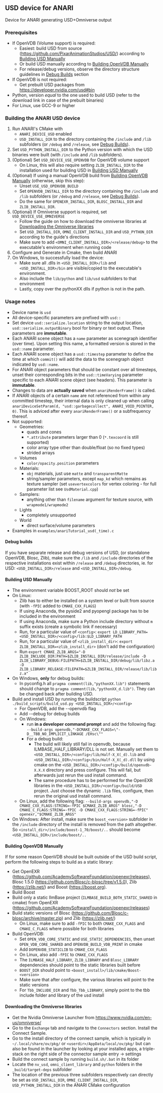 ## USD device for ANARI #

Device for ANARI generating USD+Omniverse output

### Prerequisites #

- If OpenVDB (Volume support) is required:
    - Easiest: build USD from source (https://github.com/PixarAnimationStudios/USD/) according to [Building USD Manually](#building-usd-manually)
    - Or build USD manually according to [Building OpenVDB Manually](#building-openvdb-manually)
    - For release/debug versions, observe the directory structure guidelines in [Debug Builds](#debug-builds) section
- If OpenVDB is not required:
    - Get prebuilt USD packages from https://developer.nvidia.com/usd#bin
- Python, version *equal* to the one used to build USD (refer to the download link in case of the prebuilt binaries)
- For Linux, use GCC-9 or higher

### Building the ANARI USD device #

1. Run ANARI's CMake with
    - `ANARI_DEVICE_USD` enabled
    - `USD_INSTALL_DIR` to the directory containing the `/include` and `/lib` subfolders (or `/debug` and `/release`, see [Debug Builds](#debug-builds)).
2. Set `USD_PYTHON_INSTALL_DIR` to the Python version with which the USD binaries were built (with `/include` and `/lib` subfolders).
3. (Optional) Set `USD_DEVICE_USE_OPENVDB` for OpenVDB volume support
    - On Linux, this will also require setting `ZLIB_INSTALL_DIR` to the installation used for building USD in [Building USD Manually](#building-usd-manually)
4. (Optional) If using a manual OpenVDB build from [Building OpenVDB Manually](#building-openvdb-manually) (otherwise, skip this step):
    - Unset `USE_USD_OPENVDB_BUILD`
    - Set `OPENVDB_INSTALL_DIR` to the directory containing the `/include` and `/lib` subfolders (or `/debug` and `/release`, see [Debug Builds](#debug-builds)).
    - Do the same for `OPENEXR_INSTALL_DIR`, `BLOSC_INSTALL_DIR` and `ZLIB_INSTALL_DIR`.
5. (Optional) If Omniverse support is required, set `USD_DEVICE_USE_OMNIVERSE`
    - Follow the guide on how to download the omniverse libraries at [Downloading the Omniverse libraries](#downloading-the-omniverse-libraries)
    - Set `USD_INSTALL_DIR`, `OMNI_CLIENT_INSTALL_DIR` and `USD_PYTHON_DIR` according to the guide's directions
    - Make sure to add `<OMNI_CLIENT_INSTALL_DIR>/<release/debug>` to the executable's environment when running code
6. Configure and Generate in Cmake, then build ANARI
7. On Windows, to successfully load the device:
    - Make sure all .dlls in `<USD_INSTALL_DIR>/lib` and `<USD_INSTALL_DIR>/bin` are visible/copied to the executable's environment.
    - Also include the `lib/python` and `lib/usd` subfolders to that environment
    - Lastly, copy over the pythonXX dlls if python is not in the path.

### Usage notes #

- Device name is `usd`
- All device-specific parameters are prefixed with `usd::`
- Set device `usd::serialize.location` string to the output location, `usd::serialize.outputBinary` bool for binary or text output. These parameters are **immutable**.
- Each ANARI scene object has a `name` parameter as scenegraph identifier (over time). Upon setting this name, a formatted version is stored in the `usd::name` parameter.
- Each ANARI scene object has a `usd::timestep` parameter to define the time at which `commit()` will add the data to the scenegraph object indicated by `usd::name`.
- For ANARI object parameters that should be constant over all timesteps, unset their corresponding bits in the `usd::timeVarying` parameter specific to each ANARI scene object (see headers). This parameter is **immutable**.
- Changes to data are **actually saved** when `anariRenderFrame()` is called.
- If ANARI objects of a certain `name` are not referenced from within any committed timestep, their internal data is only cleaned up when calling `anariDeviceSetParam(d, "usd::garbagecollect", ANARI_VOID_POINTER, 0)`. This is adviced after every `anariRenderFrame()` or a subfrequency thereof.
- Not supported:
    - Geometries: 
        - quads and cones
        - `*.attribute` parameters larger than 0 (`*.texcoord` is still supported)
        - color array type other than double/float (so no fixed types)
        - strided arrays
    - Volumes
        - `color/opacity.position` parameters
    - Materials:
        - `obj` materials, just use `matte` and `transparentMatte`
        - string/sampler parameters, except `map_kd` which remains as texture sampler (set `usevertexcolors` for vertex coloring - for full parameter list see `UsdMaterial.cpp`)
    - Samplers:
        - anything other than `filename` argument for texture source, with `wrapmode1/wrapmode2`
    - Lights
        - completely unsupported
    - World
        - direct surface/volume parameters
- Examples in `examples/anariTutorial_usd(_time).c`

#### Debug builds #

If you have separate release and debug versions of USD, (or standalone OpenVDB, Blosc, Zlib), make sure the `/lib` and `/include` directories of the respective installations exist within `/release` and `/debug` directories, ie. for USD: `<USD_INSTALL_DIR>/release` and `<USD_INSTALL_DIR>/debug`.

#### Building USD Manually #

- The environment variable BOOST_ROOT should *not* be set
- On Linux:
    - Zlib has to either be installed on a system level or built from source (with `-fPIC` added to `CMAKE_CXX_FLAGS`)
    - If using Anaconda, the pyside2 and pyopengl package has to be included in the environment
    - If using Anaconda, make sure a Python include directory without `m` suffix exists (create a symbolic link if necessary)
    - Run, for a particular value of `<config>`: `export LD_LIBRARY_PATH=<USD_INSTALL_DIR>/<config>/lib:$LD_LIBRARY_PATH`
    - Run, for a particular value of `<zlib_install_dir>`: `export ZLIB_INSTALL_DIR=<zlib_install_dir>` (don't add the configuration)
    - Run `export CMAKE_ZLIB_ARGS="-D ZLIB_INCLUDE_DIR:PATH=$ZLIB_INSTALL_DIR/release/include -D ZLIB_LIBRARY_DEBUG:FILEPATH=$ZLIB_INSTALL_DIR/debug/lib/libz.a -D ZLIB_LIBRARY_RELEASE:FILEPATH=$ZLIB_INSTALL_DIR/release/lib/libz.a"`
- On Windows, **only** for debug builds:
    - In pyconfig.h all `pragma comment(lib,"pythonXX.lib")` statements should change to `pragma comment(lib,"pythonXX_d.lib")`. They can be changed back after building USD.
- Build and install USD by running the buildscript `python ./build_scripts/build_usd.py <USD_INSTALL_DIR>/<config>`
    - For OpenVDB, add the --openvdb flag
    - Add --debug for debug builds
    - On Windows:
        - run **in a developer command prompt** and add the following flag: `--build-args openvdb,"-DCMAKE_CXX_FLAGS=\"-D__TBB_NO_IMPLICIT_LINKAGE /EHsc\""`
        - For a debug build:
            - The build will likely still fail in openvdb, because ILMBASE_HALF_LIBRARY/DLL is not set. Manually set them to `<USD_INSTALL_DIR>/<config>/lib/Half-X_X(_d).lib` and `<USD_INSTALL_DIR>/<config>/bin/Half-X_X(_d).dll` by using cmake on the `<USD_INSTALL_DIR>/<config>/build/openvdb-X.X.X` directory and press configure. This will fail, but afterwards just rerun the usd install command.
            - The same procedure has to be performed for the OpenEXR libraries in the `<USD_INSTALL_DIR>/<config>/build/USD` project. Just choose the dynamic `.lib` files, configure, then rerun the original usd install command.
    - On Linux, add the following flag: `--build-args openvdb,"-D CMAKE_CXX_FLAGS:STRING=-fPIC $CMAKE_ZLIB_ARGS" blosc,"-D CMAKE_C_FLAGS:STRING=-fPIC -D CMAKE_CXX_FLAGS:STRING=-fPIC" openexr,"$CMAKE_ZLIB_ARGS"`
- On Windows: After install, make sure the `boost_<version>` subfolder in the `/include` directory of the install is removed from the path altogether. So `<install_dir>/include/boost-1_70/boost/..` should become `<USD_INSTALL_DIR>/include/boost/..`

#### Building OpenVDB Manually #

If for some reason OpenVDB should be built outside of the USD build script, perform the following steps to build as a static library:
- Get OpenEXR (https://github.com/AcademySoftwareFoundation/openexr/releases), Blosc 1.5.0 (https://github.com/Blosc/c-blosc/tree/v1.5.0), Zlib (https://zlib.net/) and Boost (https://boost.org).
- Build Boost
- Build only a static IlmBase project (`ILMBASE_BUILD_BOTH_STATIC_SHARED` in cmake) from OpenEXR (https://github.com/AcademySoftwareFoundation/openexr/releases)
- Build static versions of Blosc (https://github.com/Blosc/c-blosc/archive/master.zip) and Zlib (https://zlib.net/)
    - On Linux, make sure to add `-fPIC` to both `CMAKE_CXX_FLAGS` and `CMAKE_C_FLAGS` where possible for both libraries
- Build OpenVDB:
    - Set `OPEN_VDB_CORE_STATIC` and `USE_STATIC_DEPENDENCIES`, then unset `OPEN_VDB_CORE_SHARED` and `OPENVDB_BUILD_VDB_PRINT` in cmake
    - Add `DOPENVDB_STATICLIB` to `CMAKE_CXX_FLAGS`
    - On Linux, also add `-fPIC` to `CMAKE_CXX_FLAGS`
    - The `ILMBASE_HALF_LIBRARY`, `ZLIB_LIBRARY` and `Blosc_LIBRARY` dependencies should point to the static libraries built before
    - `BOOST_DIR` should point to `<boost_install>/lib/cmake/Boost-<version>`
    - Make sure that after configure, the various libraries will point to the static versions
    - For `Tbb_INCLUDE_DIR` and `Tbb_Tbb_LIBRARY`, simply point to the tbb include folder and library of the usd install

#### Downloading the Omniverse libraries #

- Get the Nvidia Omniverse Launcher from https://www.nvidia.com/en-us/omniverse/
- Go to the `Exchange` tab and navigate to the `Connectors` section. Install the Connect Sample.
- Go to the install directory of the connect sample, which is typically in `~/.local/share/ov/pkg/` or `<userdir>/AppData/local/ov/pkg/` but can also be found in the launcher by looking at your installed apps, a triple-stack on the right side of the connector sample entry -> settings
- Build the connect sample by running `build.sh/.bat` in its folder
- Locate the `nv_usd`, `omni_client_library` and `python` folders in the `_build/target-deps` subfolder
- The location of the previous three subfolders respectively can directly be set as `USD_INSTALL_DIR`, `OMNI_CLIENT_INSTALL_DIR`, `USD_PYTHON_INSTALL_DIR` in the ANARI CMake configuration